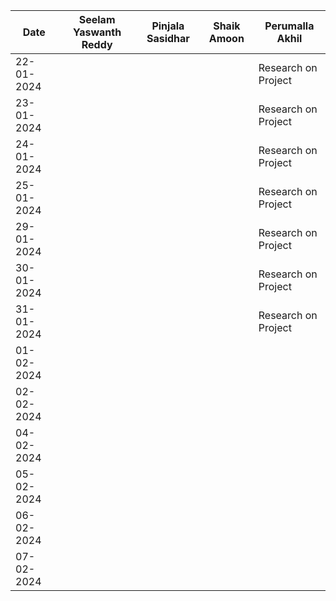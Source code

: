| Date       | Seelam Yaswanth Reddy        | Pinjala Sasidhar          | Shaik Amoon          | Perumalla Akhil         |
| --------   | ---------------------------- | --------------------------| -------------------- | ------------------------|
| 22-01-2024 |                              |                           |                      | Research on Project     |
| 23-01-2024 |                              |                           |                      | Research on Project     |
| 24-01-2024 |                              |                           |                      | Research on Project     |
| 25-01-2024 |                              |                           |                      | Research on Project     |
| 29-01-2024 |                              |                           |                      | Research on Project     |
| 30-01-2024 |                              |                           |                      | Research on Project     |
| 31-01-2024 |                              |                           |                      | Research on Project     |
| 01-02-2024 |                              |                           |                      |                         |
| 02-02-2024 |                              |                           |                      |                         |
| 04-02-2024 |                              |                           |                      |                         |
| 05-02-2024 |                              |                           |                      |                         |
| 06-02-2024 |                              |                           |                      |                         |
| 07-02-2024 |                              |                           |                      |                         |

